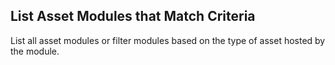 List Asset Modules that Match Criteria
--------------------------------------
List all asset modules or filter modules based on the type of asset
hosted by the module.